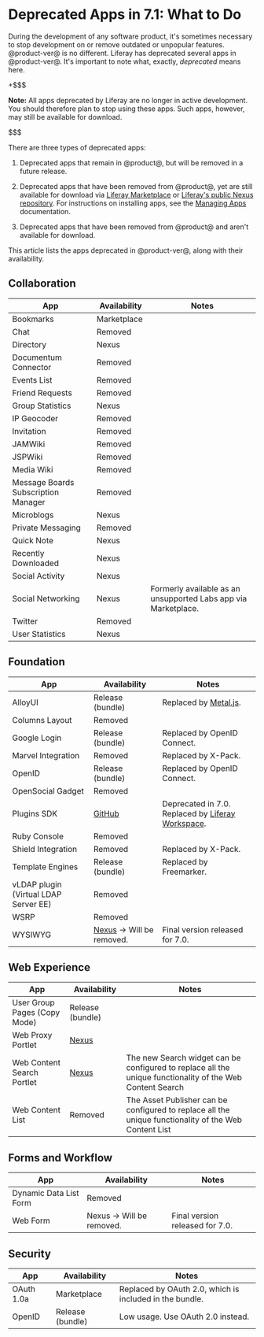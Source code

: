 # Deprecated Apps in 7.1: What to Do [](id=deprecated-apps-in-7-1-what-to-do)

During the development of any software product, it's sometimes necessary to stop 
development on or remove outdated or unpopular features. @product-ver@ is no 
different. Liferay has deprecated several apps in @product-ver@. It's important 
to note what, exactly, *deprecated* means here. 

+$$$

**Note:** All apps deprecated by Liferay are no longer in active development. 
You should therefore plan to stop using these apps. Such apps, however, may 
still be available for download. 

$$$

There are three types of deprecated apps: 

1.  Deprecated apps that remain in @product@, but will be removed in a future
    release. 

2.  Deprecated apps that have been removed from @product@, yet are still 
    available for download via 
    [Liferay Marketplace](https://web.liferay.com/marketplace) 
    or 
    [Liferay's public Nexus repository](https://repository.liferay.com). For 
    instructions on installing apps, see the 
    [Managing Apps](/discover/portal/-/knowledge_base/7-1/managing-apps) 
    documentation. 

3.  Deprecated apps that have been removed from @product@ and aren't available 
    for download. 

This article lists the apps deprecated in @product-ver@, along with their 
availability. 

## Collaboration [](id=collaboration)

| App | &nbsp;Availability | &nbsp;Notes |
| --- | ------------------ | ----------- | 
| Bookmarks | Marketplace |  |
| Chat | Removed |  |
| Directory | Nexus |  |
| Documentum Connector | Removed |  |
| Events List | Removed |  |
| Friend Requests | Removed |  |
| Group Statistics | Nexus |  |
| IP Geocoder | Removed |  |
| Invitation | Removed |  |
| JAMWiki | Removed |  |
| JSPWiki | Removed |  |
| Media Wiki | Removed |  |
| Message Boards Subscription Manager | Removed |  |
| Microblogs | Nexus |  |
| Private Messaging | Removed |  |
| Quick Note | Nexus |  |
| Recently Downloaded | Nexus |  |
| Social Activity | Nexus |  |
| Social Networking | Nexus | Formerly available as an unsupported Labs app via Marketplace. |
| Twitter | Removed |  |
| User Statistics | Nexus |  |

## Foundation [](id=foundation)

| App | &nbsp;Availability | &nbsp;Notes |
| --- | ------------------ | ----------- |
| AlloyUI | Release (bundle) | Replaced by [Metal.js](https://metaljs.com/). | 
| Columns Layout | Removed | |
| Google Login | Release (bundle) | Replaced by OpenID Connect. |
| Marvel Integration | Removed | Replaced by X-Pack. |
| OpenID | Release (bundle) | Replaced by OpenID Connect. |
| OpenSocial Gadget | Removed | |
| Plugins SDK | [GitHub](https://github.com/liferay/liferay-plugins) | Deprecated in 7.0. Replaced by [Liferay Workspace](/develop/tutorials/-/knowledge_base/7-1/liferay-workspace). |
| Ruby Console | Removed | |
| Shield Integration | Removed | Replaced by X-Pack. |
| Template Engines | Release (bundle) | Replaced by Freemarker. |
| vLDAP plugin (Virtual LDAP Server EE) | Removed | |
| WSRP | Removed | |
| WYSIWYG | [Nexus](https://repository.liferay.com/nexus/content/repositories/liferay-public-releases/com/liferay/com.liferay.wysiwyg.web/) &rarr; Will be removed. |  Final version released for 7.0. |

## Web Experience [](id=web-experience)

| App | &nbsp;Availability | &nbsp;Notes |
| --- | ------------------ | ----------- |
| User Group Pages (Copy Mode) | Release (bundle) |  |
| Web Proxy Portlet | [Nexus](https://repository.liferay.com/nexus/service/local/repositories/liferay-public-releases/content/com/liferay/com.liferay.web.proxy.web/2.0.0/com.liferay.web.proxy.web-2.0.0.jar) |  |
| Web Content Search Portlet | [Nexus](https://repository.liferay.com/nexus/service/local/repositories/liferay-public-releases/content/com/liferay/com.liferay.journal.content.search.web/2.0.0/com.liferay.journal.content.search.web-2.0.0.jar) | The new Search widget can be configured to replace all the unique functionality of the Web Content Search |
| Web Content List | Removed | The Asset Publisher can be configured to replace all the unique functionality of the Web Content List |

## Forms and Workflow [](id=forms-and-workflow)

| App | &nbsp;Availability | &nbsp;Notes |
| --- | ------------------ | ----------- |
| Dynamic Data List Form | Removed |  |
| Web Form | Nexus &rarr; Will be removed. | Final version released for 7.0. |

## Security 

| App | &nbsp;Availability | &nbsp;Notes |
| --- | ------------------ | ----------- |
| OAuth 1.0a | Marketplace | Replaced by OAuth 2.0, which is included in the bundle. |
| OpenID | Release (bundle) | Low usage. Use OAuth 2.0 instead. |
